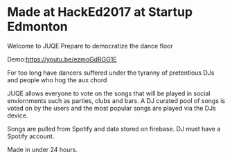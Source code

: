 # Made at HackEd2017 at Startup Edmonton
Welcome to JUQE
Prepare to democratize the dance floor

Demo:https://youtu.be/ezmoGdRGG1E

For too long have dancers suffered under the tyranny of pretentious DJs and people who hog the aux chord

JUQE allows everyone to vote on the songs that will be played in social enviornments such as parties, clubs and bars.
A DJ curated pool of songs is voted on by the users and the most popular songs are played via the DJs device.

Songs are pulled from Spotify and data stored on firebase.
DJ must have a Spotify account.

Made in under 24 hours.
